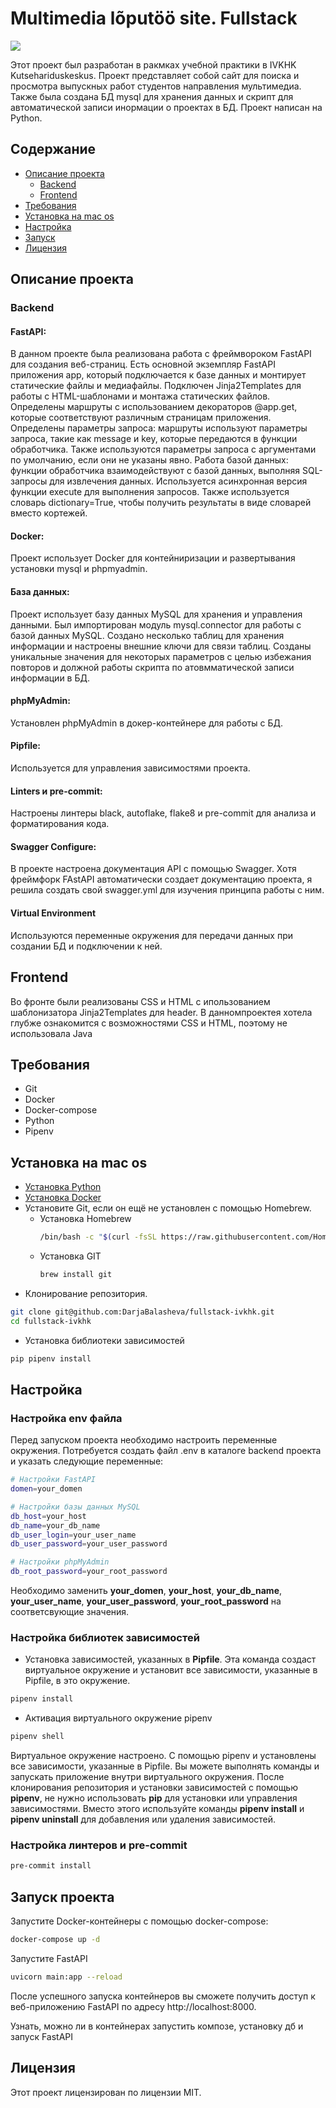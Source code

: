 # Multimedia lõputöö site. Fullstack
<img src="https://github.com/DarjaBalasheva/fullstack-ivkhk/actions/workflows/my_workflow.yml/badge.svg">

Этот проект был разработан в ракмках учебной практики в IVKHK Kutsehariduskeskus.
Проект представляет собой сайт для поиска и просмотра выпускных работ студентов направления мультимедиа.
Также была создана БД mysql для хранения данных и скрипт для автоматической записи инормации о проектах в БД.
Проект написан на Python.

## Содержание
- [Описание проекта](#описание-проекта)
  - [Backend](#backend)
  - [Frontend](#frontend)
- [Требования](#требования)
- [Установка на mac os](#установка-на-mac-os)
- [Настройка](#настройка)
- [Запуск](#запуск-проекта)
- [Лицензия](#лицензия)

## Описание проекта
### Backend
#### FastAPI: 
В данном проекте была реализована работа с фреймвороком FastAPI для создания веб-страниц.
Есть основной экземпляр FastAPI приложения app, который подключается к базе данных и монтирует статические файлы и медиафайлы.
Подключен Jinja2Templates для работы с HTML-шаблонами и монтажа статических файлов.
Определены маршруты с использованием декораторов @app.get, которые соответствуют различным страницам приложения.
Определены параметры запроса: маршруты используют параметры запроса, такие как message и key, которые передаются в функции обработчика. Также используются параметры запроса с аргументами по умолчанию, если они не указаны явно.
Работа базой данных: функции обработчика взаимодействуют с базой данных, выполняя SQL-запросы для извлечения данных. Используется асинхронная версия функции execute для выполнения запросов. Также используется словарь dictionary=True, чтобы получить результаты в виде словарей вместо кортежей.
#### Docker: 
Проект использует Docker для контейниризации и развертывания установки mysql и phpmyadmin.
#### База данных: 
Проект использует базу данных MySQL для хранения и управления данными.
Был импортирован модуль mysql.connector для работы с базой данных MySQL.
Создано несколько таблиц для хранения информации и настроены внешние ключи для связи таблиц.
Созданы уникальные значения для некоторых параметров с целью избежания повторов и должной работы скрипта по атовмматической записи информации в БД.
#### phpMyAdmin:
Установлен phpMyAdmin в докер-контейнере для работы с БД.
#### Pipfile: 
Используется для управления зависимостями проекта.
#### Linters и pre-commit: 
Настроены линтеры black, autoflake, flake8 и pre-commit для анализа и форматирования кода.
#### Swagger Configure: 
В проекте настроена документация API с помощью Swagger.
Хотя фреймфорк FAstAPI автоматически создает документацию проекта, я решила создать свой swagger.yml для изучения принципа работы с ним.
#### Virtual Environment
Используются переменные окружения для передачи данных при создании БД и подключении к ней.

## Frontend
Во фронте были реализованы CSS и HTML с ипользованием шаблонизатора Jinja2Templates для header.
В данномпроектея хотела глубже ознакомится с возможностями CSS и HTML, поэтому не использовала Java
## Требования
- Git
- Docker
- Docker-compose
- Python
- Pipenv

## Установка на mac os
- [Установка Python](https://www.python.org/downloads/macos/)
- [Установка Docker](https://www.docker.com/get-started/)
- Установите Git, если он ещё не установлен с помощью Homebrew.
  - Установка Homebrew
    ```bash
    /bin/bash -c "$(curl -fsSL https://raw.githubusercontent.com/Homebrew/install/HEAD/install.sh)"
    ```
  - Установка GIT
    ```bash
    brew install git
    ```
- Клонирование репозитория.
```bash
git clone git@github.com:DarjaBalasheva/fullstack-ivkhk.git
cd fullstack-ivkhk
```

- Установка библиотеки зависимостей
```bash
pip pipenv install
```
## Настройка
### Настройка env файла
Перед запуском проекта необходимо настроить переменные окружения.
Потребуется создать файл .env в каталоге backend проекта и указать следующие переменные:
```bash
# Настройки FastAPI
domen=your_domen

# Настройки базы данных MySQL
db_host=your_host
db_name=your_db_name
db_user_login=your_user_name
db_user_password=your_user_password

# Настройки phpMyAdmin
db_root_password=your_root_password
```
Необходимо заменить **your_domen**, **your_host**, **your_db_name**, **your_user_name**, **your_user_password**, **your_root_password** на соответсвующие значения.
### Настройка библиотек зависимостей
- Установка зависимостей, указанных в **Pipfile**. Эта команда создаст виртуальное окружение и установит все зависимости, указанные в Pipfile, в это окружение.
```bash
pipenv install
```
- Активация виртуального окружение pipenv
```bash
pipenv shell
```
Виртуальное окружение настроено. С помощью pipenv и установлены все зависимости, указанные в Pipfile.
Вы можете выполнять команды и запускать приложение внутри виртуального окружения.
После клонирования репозитория и установки зависимостей с помощью **pipenv**, не нужно использовать **pip** для установки или управления зависимостями.
Вместо этого используйте команды **pipenv install** и **pipenv uninstall** для добавления или удаления зависимостей.
### Настройка линтеров и pre-commit
```bash
pre-commit install
```
## Запуск проекта
Запустите Docker-контейнеры с помощью docker-compose:
```bash
docker-compose up -d
```
Запустите FastAPI
```bash
uvicorn main:app --reload
```
После успешного запуска контейнеров вы сможете получить доступ к веб-приложению FastAPI по адресу http://localhost:8000.

Узнать, можно ли в контейнерах запустить композе, установку дб и запуск FastAPI

## Лицензия
Этот проект лицензирован по лицензии MIT.
 
